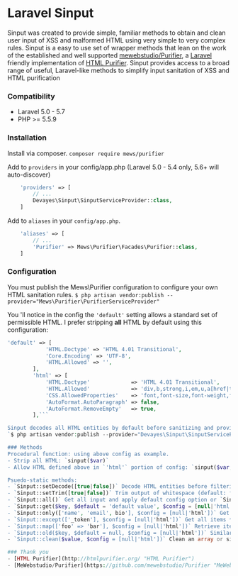Laravel Sinput
==========

Sinput was created to provide simple, familiar methods to obtain and clean user input of XSS and malformed HTML using very simple to very complex rules. Sinput is a easy to use set of wrapper methods that lean on the work of the established and well supported [mewebstudio/Purifier](https://github.com/mewebstudio/Purifier "mewebstudio/Purifier"), a [Laravel](https://laravel.com/docs/5.7/ "Laravel") friendly implementation of [HTML Purifier](http://htmlpurifier.org/ "HTML Purifier"). Sinput provides access to a broad range of useful, Laravel-like methods to simplify input sanitation of XSS and HTML purification 

### Compatibility
- Laravel 5.0 - 5.7
- PHP >= 5.5.9

### Installation
Install via composer.
`composer require mews/purifier`

Add to `providers` in your config/app.php (Laravel 5.0 - 5.4 only, 5.6+ will auto-discover)
```php
    'providers' => [
        // ...
        Devayes\Sinput\SinputServiceProvider::class,
    ]
```
Add to `aliases` in your `config/app.php`.

```php
    'aliases' => [
        // ...
        'Purifier' => Mews\Purifier\Facades\Purifier::class,
    ]
```
### Configuration
You must publish the Mews\Purifier configuration to configure your own HTML sanitation rules.
`$ php artisan vendor:publish --provider="Mews\Purifier\PurifierServiceProvider"`

You 'll notice in the config the `'default'` setting allows a standard set of permissible HTML. I prefer stripping **all** HTML by default using this configuration:
```php
'default' => [
            'HTML.Doctype' => 'HTML 4.01 Transitional',
            'Core.Encoding' => 'UTF-8',
            'HTML.Allowed' => '',
        ],
        'html' => [
            'HTML.Doctype'             => 'HTML 4.01 Transitional',
            'HTML.Allowed'             => 'div,b,strong,i,em,u,a[href|title],ul,ol,li,p[style],br,span[style],img[width|height|alt|src]',
            'CSS.AllowedProperties'    => 'font,font-size,font-weight,font-style,font-family,text-decoration,padding-left,color,background-color,text-align',
            'AutoFormat.AutoParagraph' => false,
            'AutoFormat.RemoveEmpty'   => true,
        ],```

Sinput decodes all HTML entities by default before sanitizing and provides option to trim output. These options can be set in code at run-time but you're welcome to over-ride the defaults using the config.
`$ php artisan vendor:publish --provider="Devayes\Sinput\SinputServiceProvider"`

### Methods
Procedural function: using above config as example.
- Strip all HTML: `sinput($var)`
- Allow HTML defined above in `'html'` portion of config: `sinput($var, 'html')`

Psuedo-static methods:
- `Sinput::setDecode([true|false])` Decode HTML entities before filtering (default: true)
- `Sinput::setTrim([true|false])` Trim output of whitespace (default: false)
- `Sinput::all()` Get all input and apply default config option or `Sinput::all('html')` to allow html as per the config.
- `Sinput::get($key, $default = 'default value', $config = [null|'html'])` Get an item from the request 
- `Sinput::only(['name', 'email', bio'], $config = [null|'html'])` Get items from the request by keys.
- `Sinput::except(['_token'], $config = [null|'html'])` Get all items *except* those specified.
- `Sinput::map(['foo' => 'bar'], $config = [null|'html'])` Retrieve items from request by keys, but change index to value. IE: `['foo' => 'bar']` will retrieve *foo* and return the value of foo as *bar*.
- `Sinput::old($key, $default = null, $config = [null|'html'])` Similar to Laravel's `$request->old()` method, but able to scrub HTML or apply config rules.
- `Sinput::clean($value, $config = [null|'html'])` Clean an array or single variable.

### Thank you
- [HTML Purifier](http://htmlpurifier.org/ "HTML Purifier")
- [MeWebstudio/Purifier](https://github.com/mewebstudio/Purifier "MeWebstudio/Purifier")
